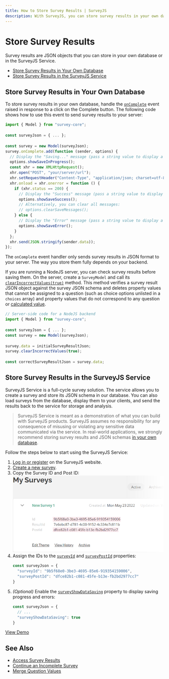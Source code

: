 ```yaml
---
title: How to Store Survey Results | SurveyJS
description: With SurveyJS, you can store survey results in your own database or use Azure storage facilities of the SurveyJS Service. Read these step-by-step instructions to learn more about secure survey data management and storage options for your survey data.
---
```


# Store Survey Results

Survey results are JSON objects that you can store in your own database or in the SurveyJS Service.

- [Store Survey Results in Your Own Database](#store-survey-results-in-your-own-database)
- [Store Survey Results in the SurveyJS Service](#store-survey-results-in-the-surveyjs-service)

## Store Survey Results in Your Own Database

To store survey results in your own database, handle the [`onComplete`](https://surveyjs.io/Documentation/Library?id=surveymodel#onComplete) event raised in response to a click on the Complete button. The following code shows how to use this event to send survey results to your server:

```js
import { Model } from "survey-core";

const surveyJson = { ... };

const survey = new Model(surveyJson);
survey.onComplete.add(function (sender, options) {
  // Display the "Saving..." message (pass a string value to display a custom message)
  options.showSaveInProgress();
  const xhr = new XMLHttpRequest();
  xhr.open("POST", "your/server/url");
  xhr.setRequestHeader("Content-Type", "application/json; charset=utf-8");
  xhr.onload = xhr.onerror = function () {
    if (xhr.status == 200) {
      // Display the "Success" message (pass a string value to display a custom message)
      options.showSaveSuccess();
      // Alternatively, you can clear all messages:
      // options.clearSaveMessages();
    } else {
      // Display the "Error" message (pass a string value to display a custom message)
      options.showSaveError();
    }
  };
  xhr.send(JSON.stringify(sender.data));
});
```

The `onComplete` event handler only sends survey results in JSON format to your server. The way you store them fully depends on your backend.

If you are running a NodeJS server, you can check survey results before saving them. On the server, create a `SurveyModel` and call its [`clearIncorrectValues(true)`](https://surveyjs.io/form-library/documentation/api-reference/survey-data-model#clearIncorrectValues) method. This method verifies a survey result JSON object against the survey JSON schema and deletes property values that cannot be assigned to a question (such as choice options unlisted in a `choices` array) and property values that do not correspond to any question or [calculated value](https://surveyjs.io/form-library/documentation/design-survey/conditional-logic#calculated-values).

```js
// Server-side code for a NodeJS backend
import { Model } from "survey-core";

const surveyJson = { ... };
const survey = new Model(surveyJson);

survey.data = initialSurveyResultJson;
survey.clearIncorrectValues(true);

const correctSurveyResultJson = survey.data;
```

## Store Survey Results in the SurveyJS Service

SurveyJS Service is a full-cycle survey solution. The service allows you to create a survey and store its JSON schema in our database. You can also load surveys from the database, display them to your clients, and send the results back to the service for storage and analysis.

> SurveyJS Service is meant as a demonstration of what you can build with SurveyJS products. SurveyJS assumes no responsibility for any consequence of misusing or violating any sensitive data communicated via the service. In real-world applications, we strongly recommend storing survey results and JSON schemas [in your own database](#store-survey-results-in-your-own-database).

Follow the steps below to start using the SurveyJS Service:

1. [Log in or register](https://surveyjs.io/Account/Login) on the SurveyJS website.
1. [Create a new survey](https://surveyjs.io/Service/MySurveys).
1. Copy the Survey ID and Post ID:
    <img src="images/survey-get-postid.png" alt="Survey ID and Post ID">
1. Assign the IDs to the [`surveyId`](https://surveyjs.io/Documentation/Library?id=surveymodel#surveyId) and [`surveyPostId`](https://surveyjs.io/Documentation/Library?id=surveymodel#surveyPostId) properties:
    ```js
    const surveyJson = {
      "surveyId": "9b5f68e0-3be3-4695-85e6-919354159006",
      "surveyPostId": "dfce82b1-c081-45fe-b13e-fb2bd2977cc7"
    }
    ```
1. *(Optional)* Enable the [`surveyShowDataSaving`](https://surveyjs.io/Documentation/Library?id=surveymodel#surveyShowDataSaving) property to display saving progress and errors:
    ```js
    const surveyJson = {
      // ...
      "surveyShowDataSaving": true
    }
    ```

[View Demo](https://surveyjs.io/form-library/examples/service-send/ (linkStyle))

## See Also

- [Access Survey Results](/Documentation/Library?id=handle-survey-results-access)
- [Continue an Incomplete Survey](/Documentation/Library?id=handle-survey-results-continue-incomplete)
- [Merge Question Values](/Documentation/Library?id=design-survey-merge-question-values)